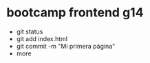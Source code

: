 # bootcamp frontend g14

- git status
- git add index.html
- git commit -m "Mi primera página"
- more
